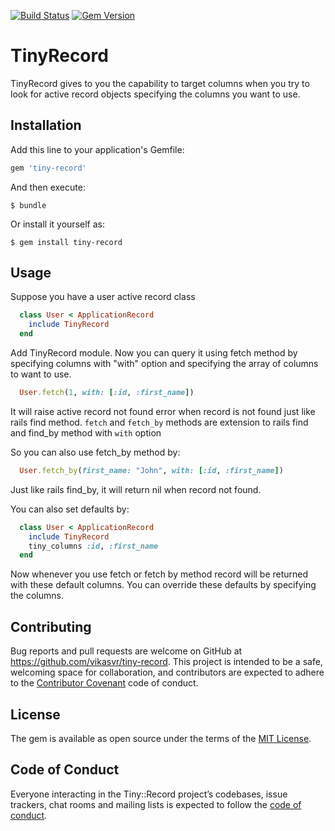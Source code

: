 [![Build Status](https://travis-ci.com/vikasvr/tiny-record.svg?branch=master)](https://travis-ci.com/vikasvr/tiny-record)
[![Gem Version](https://badge.fury.io/rb/tiny-record.svg)](https://badge.fury.io/rb/tiny-record)

# TinyRecord

TinyRecord gives to you the capability to target columns when you try to look for active record objects specifying the columns you want to use.

## Installation

Add this line to your application's Gemfile:

```ruby
gem 'tiny-record'
```

And then execute:

    $ bundle

Or install it yourself as:

    $ gem install tiny-record

## Usage
  Suppose you have a user active record class
```ruby
  class User < ApplicationRecord
    include TinyRecord
  end
```
  Add TinyRecord module. Now you can query it using fetch method by specifying columns with "with" option and specifying the array of columns to want to use.
```ruby
  User.fetch(1, with: [:id, :first_name])
```
  It will raise active record not found error when record is not found just like rails find method.
  `fetch` and `fetch_by` methods are extension to rails find and find_by method with `with` option

  So you can also use fetch_by method by:
```ruby
  User.fetch_by(first_name: "John", with: [:id, :first_name])
```
  Just like rails find_by, it will return nil when record not found.

  You can also set defaults by:
```ruby
  class User < ApplicationRecord
    include TinyRecord
    tiny_columns :id, :first_name
  end
```
  Now whenever you use fetch or fetch by method record will be returned with these default columns.
  You can override these defaults by specifying the columns.

## Contributing

Bug reports and pull requests are welcome on GitHub at https://github.com/vikasvr/tiny-record. This project is intended to be a safe, welcoming space for collaboration, and contributors are expected to adhere to the [Contributor Covenant](http://contributor-covenant.org) code of conduct.

## License

The gem is available as open source under the terms of the [MIT License](https://opensource.org/licenses/MIT).

## Code of Conduct

Everyone interacting in the Tiny::Record project’s codebases, issue trackers, chat rooms and mailing lists is expected to follow the [code of conduct](https://github.com/vikasvr/tiny-record/blob/master/CODE_OF_CONDUCT.md).
